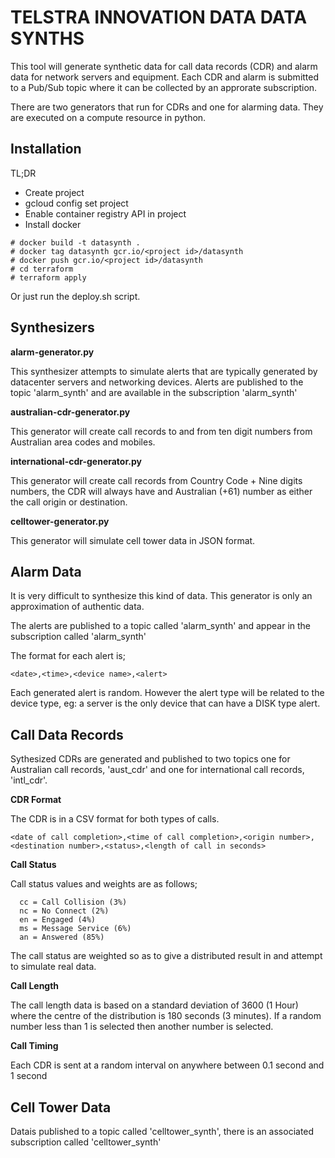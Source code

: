 # TELSTRA INNOVATION DATA DATA SYNTHS

This tool will generate synthetic data for call data records (CDR) and alarm data for network servers and equipment. Each CDR and alarm is submitted to a Pub/Sub topic where it can be collected by an approrate subscription.

There are two generators that run for CDRs and one for alarming data. They are executed on a compute resource in python.

__Installation__
--

TL;DR

- Create project <project id>
- gcloud config set project <project id>
- Enable container registry API in project
- Install docker

```
# docker build -t datasynth .
# docker tag datasynth gcr.io/<project id>/datasynth
# docker push gcr.io/<project id>/datasynth
# cd terraform
# terraform apply
```
Or just run the deploy.sh script.

__Synthesizers__
--

__alarm-generator.py__

This synthesizer attempts to simulate alerts that are typically generated by datacenter servers and networking devices. Alerts are published to the topic 'alarm_synth' and are available in the subscription 'alarm_synth'

__australian-cdr-generator.py__

This generator will create call records to and from ten digit numbers from Australian area codes and mobiles.

__international-cdr-generator.py__
 
This generator will create call records from Country Code + Nine digits numbers, the CDR will always have and Australian (+61) number as either the call origin or destination.

__celltower-generator.py__

This generator will simulate cell tower data in JSON format.

__Alarm Data__
--
It is very difficult to synthesize this kind of data. This generator is only an approximation of authentic data.

The alerts are published to a topic called 'alarm_synth' and appear in the subscription called 'alarm_synth'

The format for each alert is;
```
<date>,<time>,<device name>,<alert>
```
Each generated alert is random. However the alert type will be related to the device type, eg: a server is the only device that can have a DISK type alert.

__Call Data Records__
--
Sythesized CDRs are generated and published to two topics one for Australian call records, 'aust_cdr' and one for international call records, 'intl_cdr'. 

__CDR Format__

The CDR is in a CSV format for both types of calls.

```
<date of call completion>,<time of call completion>,<origin number>,<destination number>,<status>,<length of call in seconds>
```

__Call Status__

Call status values and weights are as follows;
```
  cc = Call Collision (3%)
  nc = No Connect (2%)
  en = Engaged (4%)
  ms = Message Service (6%)
  an = Answered (85%)
```
The call status are weighted so as to give a distributed result in and attempt to simulate real data.

__Call Length__

The call length data is based on a standard deviation of 3600 (1 Hour) where the centre of the distribution is 180 seconds (3 minutes). If a random number less than 1 is selected then another number is selected.

__Call Timing__

Each CDR is sent at a random interval on anywhere between 0.1 second and 1 second 

__Cell Tower Data__
--
Datais published to a topic called 'celltower_synth', there is an associated subscription called 'celltower_synth'